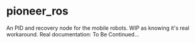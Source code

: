 # pioneer_ros

  An PID and recovery node for the mobile robots. WIP as knowing it's real workaround.
Real documentation:
 To Be Continued...  



